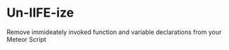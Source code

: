 # Un-IIFE-ize
Remove immideately invoked function and variable declarations from your Meteor Script
